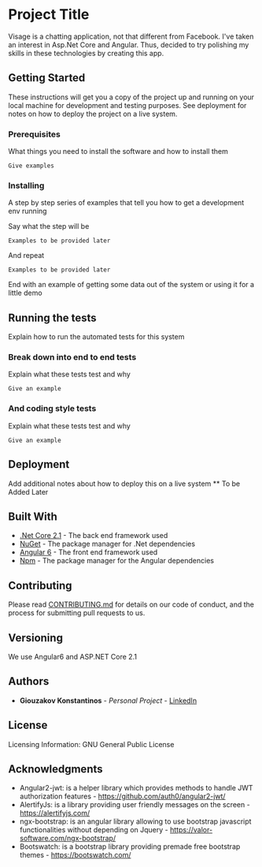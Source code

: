 # Project Title

Visage is a chatting application, not that different from Facebook. 
I've taken an interest in Asp.Net Core and Angular. Thus, decided to try 
polishing my skills in these technologies by creating this app. 

## Getting Started

These instructions will get you a copy of the project up and running on your local machine for development and testing purposes. See deployment for notes on how to deploy the project on a live system.

### Prerequisites

What things you need to install the software and how to install them

```
Give examples
```

### Installing

A step by step series of examples that tell you how to get a development env running

Say what the step will be

```
Examples to be provided later
```

And repeat

```
Examples to be provided later
```

End with an example of getting some data out of the system or using it for a little demo

## Running the tests

Explain how to run the automated tests for this system

### Break down into end to end tests

Explain what these tests test and why

```
Give an example
```

### And coding style tests

Explain what these tests test and why

```
Give an example
```

## Deployment

Add additional notes about how to deploy this on a live system
** To be Added Later

## Built With

* [.Net Core 2.1](https://www.microsoft.com/net/download) - The back end framework used
* [NuGet](https://www.nuget.org/) - The package manager for .Net dependencies
* [Angular 6](https://angular.io/) - The front end framework used
* [Npm](https://www.npmjs.com/) - The package manager for the Angular dependencies

## Contributing

Please read [CONTRIBUTING.md](https://gist.github.com/PurpleBooth/b24679402957c63ec426) for details on our code of conduct, and the process for submitting pull requests to us.

## Versioning

We use Angular6 and ASP.NET Core 2.1

## Authors

* **Giouzakov Konstantinos** - *Personal Project* - [LinkedIn](linkedin.com/in/giouzakovkostantinos)


## License

Licensing Information: GNU General Public License

## Acknowledgments

* Angular2-jwt: is a helper library which provides methods to handle JWT authorization features - https://github.com/auth0/angular2-jwt/
* AlertifyJs: is a library providing user friendly messages on the screen - https://alertifyjs.com/
* ngx-bootstrap: is an angular library allowing to use bootstrap javascript functionalities without depending on Jquery - https://valor-software.com/ngx-bootstrap/
* Bootswatch: is a bootstrap library providing premade free bootstrap themes - https://bootswatch.com/

